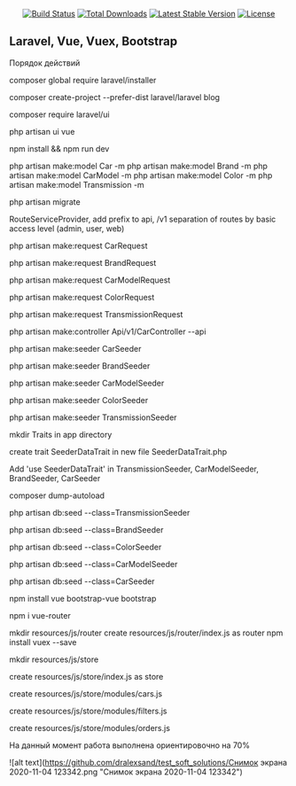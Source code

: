 
<p align="center">
<a href="https://travis-ci.org/laravel/framework"><img src="https://travis-ci.org/laravel/framework.svg" alt="Build Status"></a>
<a href="https://packagist.org/packages/laravel/framework"><img src="https://img.shields.io/packagist/dt/laravel/framework" alt="Total Downloads"></a>
<a href="https://packagist.org/packages/laravel/framework"><img src="https://img.shields.io/packagist/v/laravel/framework" alt="Latest Stable Version"></a>
<a href="https://packagist.org/packages/laravel/framework"><img src="https://img.shields.io/packagist/l/laravel/framework" alt="License"></a>
</p>

## Laravel, Vue, Vuex, Bootstrap

Порядок действий

composer global require laravel/installer

composer create-project --prefer-dist laravel/laravel blog

composer require laravel/ui

php artisan ui vue

npm install && npm run dev


php artisan make:model Car -m
php artisan make:model Brand -m
php artisan make:model CarModel -m
php artisan make:model Color -m
php artisan make:model Transmission -m

php artisan migrate

RouteServiceProvider, 
	add prefix to api, /v1
	separation of routes by basic access level (admin, user, web)


php artisan make:request CarRequest

php artisan make:request BrandRequest

php artisan make:request CarModelRequest

php artisan make:request ColorRequest

php artisan make:request TransmissionRequest


php artisan make:controller Api/v1/CarController --api

php artisan make:seeder CarSeeder

php artisan make:seeder BrandSeeder

php artisan make:seeder CarModelSeeder

php artisan make:seeder ColorSeeder

php artisan make:seeder TransmissionSeeder



mkdir Traits in app directory

create trait SeederDataTrait in new file SeederDataTrait.php

Add 'use SeederDataTrait' in 
TransmissionSeeder, CarModelSeeder, BrandSeeder, CarSeeder 

composer dump-autoload



php artisan db:seed --class=TransmissionSeeder


php artisan db:seed --class=BrandSeeder


php artisan db:seed --class=ColorSeeder


php artisan db:seed --class=CarModelSeeder


php artisan db:seed --class=CarSeeder



npm install vue bootstrap-vue bootstrap

npm i vue-router


mkdir resources/js/router
create resources/js/router/index.js as router
npm install vuex --save

mkdir resources/js/store

create resources/js/store/index.js as store



create resources/js/store/modules/cars.js

create resources/js/store/modules/filters.js

create resources/js/store/modules/orders.js




На данный момент работа выполнена ориентировочно на 70%



![alt text](https://github.com/dralexsand/test_soft_solutions/Снимок экрана 2020-11-04 123342.png "Снимок экрана 2020-11-04 123342")
